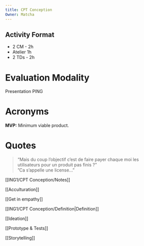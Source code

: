 ```yaml
---
title: CPT Conception
Owner: Matcha
---
```

## Activity Format
- 2 CM - 2h
- Atelier 1h
- 2 TDs - 2h
  
# Evaluation Modality
Presentation PING
# Acronyms
**MVP:** Minimum viable product.
# Quotes

> “Mais du coup l’objectif c’est de faire payer chaque moi les utilisateurs pour un produit pas finis ?”  
> ”Ca s’appelle une license…”
  
[[ING1/CPT Conception/Notes]]

[[Acculturation]]

[[Get in empathy]]

[[ING1/CPT Conception/Definition|Definition]]

[[Ideation]]

[[Prototype & Tests]]

[[Storytelling]]

